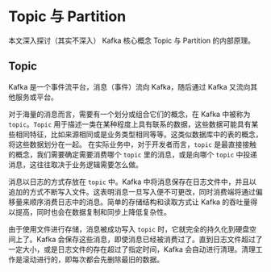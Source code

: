 # Topic 与 Partition

本文深入探讨（其实不深入） Kafka 核心概念 Topic 与 Partition 的内部原理。

## Topic
Kafka 是一个事件流平台，消息（事件）流向 Kafka，随后通过 Kafka 又流向其他服务或平台。

对于海量的消息而言，需要有一个划分或组合它们的概念，在 Kafka 中被称为 `topic`。`Topic` 用于描述一类在某种程度上具有联系的数据，这些数据可能具有某些相同特征，比如来源相同或是业务类型相同等等。这类似数据库中的表的概念，将这些数据划分在一起。
在实际业务中，对于开发者而言，`topic` 是最直接接触的概念，我们需要确定需要消费哪个 `topic` 里的消息，或是向哪个 `topic` 中投递消息，这往往取决于业务逻辑需要怎么做。

消息以日志的方式存放在 `topic` 中。Kafka 中将消息保存在日志文件中，并且以追加的方式不断写入文件。这表明消息一旦写入便不可更改，同时消费端将通过偏移量来顺序消费日志中的消息。简单的存储结构和读取方式让 Kafka 的吞吐量得以提高，同时也会在数据复制和同步上降低复杂性。

由于使用文件进行存储，消息被成功写入 `topic` 时，它就完全的持久化到硬盘空间上了。Kafka 会保存这些消息，即使消息已经被消费过了。直到日志文件超过了一定大小，或是日志文件的存在超过了指定时间，Kafka 会自动进行清理。清理工作是滚动进行的，即每次都会先删除最旧的数据。

